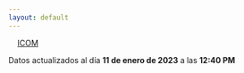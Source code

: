 ```yaml
---
layout: default
---
```

<a href="planes/ICOM/" style="padding: 1rem;">ICOM</a>
<p class_="text-center text-muted">Datos actualizados al día <b>11 de enero de 2023</b> a las <b>12:40 PM</b></p>
